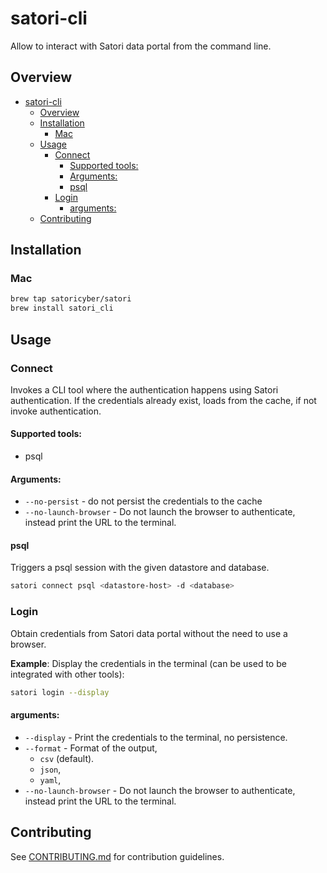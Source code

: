 # satori-cli
Allow to interact with Satori data portal from the command line.

## Overview
- [satori-cli](#satori-cli)
  - [Overview](#overview)
  - [Installation](#installation)
    - [Mac](#mac)
  - [Usage](#usage)
    - [Connect](#connect)
      - [Supported tools:](#supported-tools)
      - [Arguments:](#arguments)
      - [psql](#psql)
    - [Login](#login)
      - [arguments:](#arguments-1)
  - [Contributing](#contributing)


## Installation
### Mac
```bash
brew tap satoricyber/satori
brew install satori_cli
```

## Usage
### Connect
Invokes a CLI tool where the authentication happens using Satori authentication.
If the credentials already exist, loads from the cache, if not invoke authentication.

#### Supported tools:
 - psql

#### Arguments:
 - `--no-persist` - do not persist the credentials to the cache
 - `--no-launch-browser` - Do not launch the browser to authenticate, instead print the URL to the terminal. 

#### psql
Triggers a psql session with the given datastore and database.
```bash
satori connect psql <datastore-host> -d <database>
```


### Login
Obtain credentials from Satori data portal without the need to use a browser.

**Example**:
Display the credentials in the terminal (can be used to be integrated with other tools):
```bash
satori login --display
```

#### arguments: 
 - `--display` - Print the credentials to the terminal, no persistence.
 - `--format` - Format of the output, 
   - `csv` (default).
   - `json`, 
   - `yaml`, 
 - `--no-launch-browser` - Do not launch the browser to authenticate, instead print the URL to the terminal.


## Contributing
See [CONTRIBUTING.md](CONTRIBUTING.md) for contribution guidelines.
